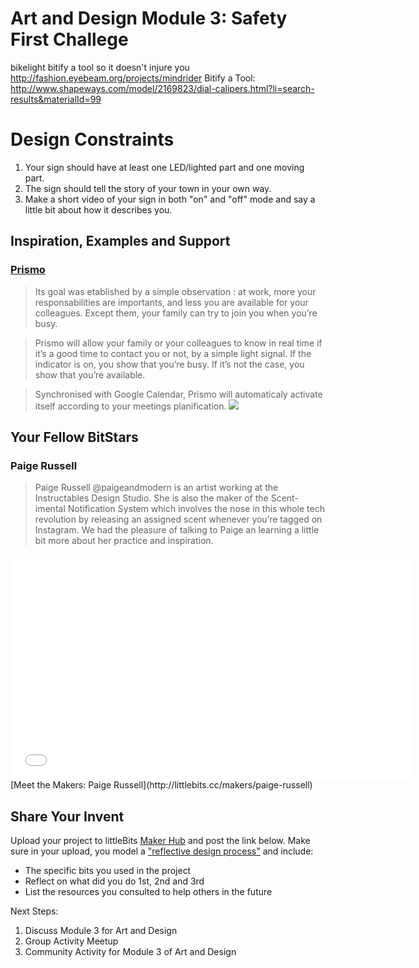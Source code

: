# Art and Design Module 3: Safety First Challege

bikelight
bitify a tool so it doesn't injure you
http://fashion.eyebeam.org/projects/mindrider
Bitify a Tool:
http://www.shapeways.com/model/2169823/dial-calipers.html?li=search-results&materialId=99

# Design Constraints
1. Your sign should have at least one LED/lighted part and one moving part. 
2. The sign should tell the story of your town in your own way.
3. Make a short video of your sign in both "on" and "off" mode and say a little bit about how it describes you.

## Inspiration, Examples and Support

### [Prismo](http://littlebits.cc/projects/prismo)

>Its goal was etablished by a simple observation : at work, more your responsabilities are importants, and less you are available for your colleagues. Except them, your family can try to join you when you’re busy.

>Prismo will allow your family or your colleagues to know in real time if it’s a good time to contact you or not, by a simple light signal. If the indicator is on, you show that you’re busy. If it’s not the case, you show that you’re available.

>Synchronised with Google Calendar, Prismo will automaticaly activate itself according to your meetings planification.
![](/https://lb-community.s3.amazonaws.com/uploads/image/asset/6403/large_filled_20141211_124824.jpg)

## Your Fellow BitStars
### Paige Russell
>Paige Russell @paigeandmodern is an artist working at the Instructables Design Studio. She is also the maker of the Scent-imental Notification System which involves the nose in this whole tech revolution by releasing an assigned scent whenever you’re tagged on Instagram. We had the pleasure of talking to Paige an learning a little bit more about her practice and inspiration.

<iframe width="640" height="360" src="//www.youtube.com/embed/X0XkHytdmMI" frameborder="0" allowfullscreen></iframe>
[Meet the Makers: Paige Russell](http://littlebits.cc/makers/paige-russell)

## Share Your Invent 
Upload your project to littleBits [Maker Hub](http://littlebits.cc/projects) and post the link below. Make sure in your upload, you model a ["reflective design process"](http://en.wikipedia.org/wiki/Reflective_practice) and include:
- The specific bits you used in the project
- Reflect on what did you do 1st, 2nd and 3rd
- List the resources you consulted to help others in the future

Next Steps:
1. Discuss Module 3 for Art and Design
2. Group Activity Meetup
3. Community Activity for Module 3 of Art and Design


